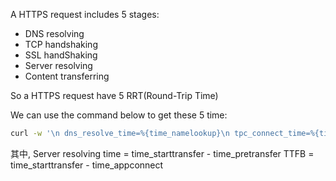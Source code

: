 A HTTPS request includes 5 stages:
- DNS resolving
- TCP handshaking
- SSL handShaking
- Server resolving
- Content transferring

So a HTTPS request have 5 RRT(Round-Trip Time)

We can use the command below to get these 5 time:
```bash
curl -w '\n dns_resolve_time=%{time_namelookup}\n tpc_connect_time=%{time_connect}\n ssl_time_appconnect=%{time_appconnect}\n time_redirect=%{time_redirect}\n time_pretransfer=%{time_pretransfer}\n time_starttransfer=%{time_starttransfer}\n time_total=%{time_total}\n' -o /dev/null -s 'https://www.thebyte.com.cn/'
```

其中, Server resolving time = time_starttransfer - time_pretransfer
TTFB = time_starttransfer - time_appconnect